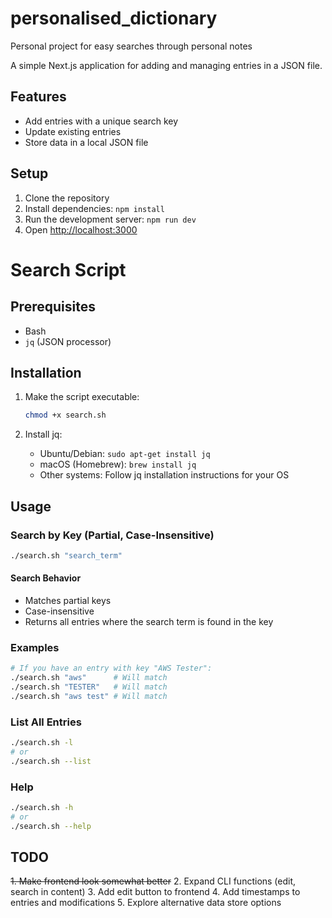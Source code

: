 # personalised_dictionary
Personal project for easy searches through personal notes

A simple Next.js application for adding and managing entries in a JSON file.

## Features
- Add entries with a unique search key
- Update existing entries
- Store data in a local JSON file

## Setup
1. Clone the repository
2. Install dependencies: `npm install`
3. Run the development server: `npm run dev`
4. Open [http://localhost:3000](http://localhost:3000)


# Search Script

## Prerequisites
- Bash
- `jq` (JSON processor)

## Installation
1. Make the script executable:
   ```bash
   chmod +x search.sh
   ```

2. Install jq:
   - Ubuntu/Debian: `sudo apt-get install jq`
   - macOS (Homebrew): `brew install jq`
   - Other systems: Follow jq installation instructions for your OS

## Usage

### Search by Key (Partial, Case-Insensitive)
```bash
./search.sh "search_term"
```

#### Search Behavior
- Matches partial keys
- Case-insensitive
- Returns all entries where the search term is found in the key

### Examples
```bash
# If you have an entry with key "AWS Tester":
./search.sh "aws"      # Will match
./search.sh "TESTER"   # Will match
./search.sh "aws test" # Will match
```

### List All Entries
```bash
./search.sh -l
# or
./search.sh --list
```

### Help
```bash
./search.sh -h
# or
./search.sh --help
```

## TODO
~~1. Make frontend look somewhat better~~
2. Expand CLI functions (edit, search in content)
3. Add edit button to frontend
4. Add timestamps to entries and modifications 
5. Explore alternative data store options

